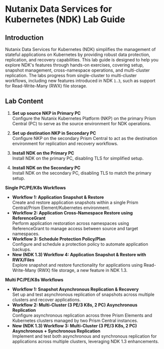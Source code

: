 # Nutanix Data Services for Kubernetes (NDK) Lab Guide

## Introduction

Nutanix Data Services for Kubernetes (NDK) simplifies the management of stateful applications on Kubernetes by providing robust data protection, replication, and recovery capabilities. This lab guide is designed to help you explore NDK's features through hands-on exercises, covering setup, snapshot management, cross-namespace operations, and multi-cluster replication. The labs progress from single-cluster to multi-cluster workflows, including new features introduced in NDK ``1.3``, such as support for Read-Write-Many (RWX) file storage.

## Lab Content

1. **Set up source NKP in Primary PC**  
   Configure the Nutanix Kubernetes Platform (NKP) on the primary Prism Central (PC) to serve as the source environment for NDK operations.

2. **Set up destination NKP in Secondary PC**  
   Configure NKP on the secondary Prism Central to act as the destination environment for replication and recovery workflows.

3. **Install NDK on the Primary PC**  
   Install NDK on the primary PC, disabling TLS for simplified setup.

4. **Install NDK on the Secondary PC**  
   Install NDK on the secondary PC, disabling TLS to match the primary setup.

**Single PC/PE/K8s Workflows** 

   - **Workflow 1: Application Snapshot & Restore**  
     Create and restore application snapshots within a single Prism Central/Prism Element/Kubernetes environment.  
   - **Workflow 2: Application Cross-Namespace Restore using ReferenceGrant**  
     Perform application restoration across namespaces using ReferenceGrant to manage access between source and target namespaces.  
   - **Workflow 3: Schedule Protection Policy/Plan**  
     Configure and schedule a protection policy to automate application backups.  
   - **New (NDK 1.3) Workflow 4: Application Snapshot & Restore with RWX/Files**  
     Explore snapshot and restore functionality for applications using Read-Write-Many (RWX) file storage, a new feature in NDK 1.3.

**Multi PC/PE/K8s Workflows**

   - **Workflow 1: Snapshot Asynchronous Replication & Recovery**  
     Set up and test asynchronous replication of snapshots across multiple clusters and recover applications.  
   - **Workflow 2: Multi-Cluster (3 PE/3 K8s, 2 PC) Asynchronous Replication**  
     Configure asynchronous replication across three Prism Elements and Kubernetes clusters managed by two Prism Central instances.  
   - **New (NDK 1.3) Workflow 3: Multi-Cluster (3 PE/3 K8s, 2 PC) Asynchronous + Synchronous Replication**  
     Implement and test both asynchronous and synchronous replication for applications across multiple clusters, leveraging NDK 1.3 enhancements.